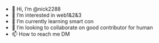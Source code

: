 - 👋 Hi, I’m @nick2288
- 👀 I’m interested in web1&2&3
- 🌱 I’m currently learning smart con
- 💞️ I’m looking to collaborate on good contributor for human
- 📫 How to reach me DM

<!---
leaner88/leaner88 is a ✨ special ✨ repository because its `README.md` (this file) appears on your GitHub profile.
You can click the Preview link to take a look at your changes.
--->
